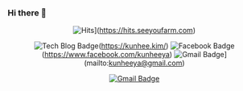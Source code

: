 ### Hi there 👋

<div align=center>
  
![Hits](https://hits.seeyoufarm.com/api/count/incr/badge.svg?url=https%3A%2F%2Fgithub.com%2Fkunheeya)](https://hits.seeyoufarm.com)

![Tech Blog Badge](http://img.shields.io/badge/-Tech%20blog-black?style=flat-square&logo=github&link=https://kunhee.kim/)(https://kunhee.kim/)
![Facebook Badge](https://img.shields.io/badge/facebook-1877f2?style=flat-square&logo=facebook&logoColor=white&link=https://www.facebook.com/kunheeya)(https://www.facebook.com/kunheeya)
![Gmail Badge](https://img.shields.io/badge/Gmail-d14836?style=flat-square&logo=Gmail&logoColor=white&link=mailto:kunheeya@gmail.com)](mailto:kunheeya@gmail.com)

[![Gmail Badge](https://img.shields.io/badge/Gmail-d14836?style=flat-square&logo=Gmail&logoColor=white&link=mailto:snugyun01@gmail.com)](mailto:snugyun01@gmail.com)

</div>
<!--
**kunheeya/kunheeya** is a ✨ _special_ ✨ repository because its `README.md` (this file) appears on your GitHub profile.

Here are some ideas to get you started:

- 🔭 I’m currently working on ...
- 🌱 I’m currently learning ...
- 👯 I’m looking to collaborate on ...
- 🤔 I’m looking for help with ...
- 💬 Ask me about ...
- 📫 How to reach me: ...
- 😄 Pronouns: ...
- ⚡ Fun fact: ...
-->
